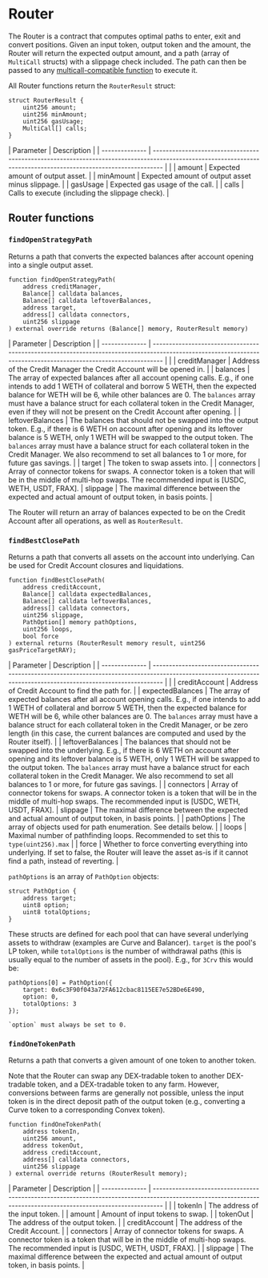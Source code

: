 # Router

The Router is a contract that computes optimal paths to enter, exit and convert positions. Given an input token, output token and the amount, the Router will return the expected output amount, and a path (array of `MultiCall` structs) with a slippage check included. The path can then be passed to any [multicall-compatible function](../credit/multicall/overview#multicall-supporting-functions) to execute it.

All Router functions return the `RouterResult` struct:

```solidity
struct RouterResult {
    uint256 amount;
    uint256 minAmount;
    uint256 gasUsage;
    MultiCall[] calls;
}
```

| Parameter | Description |
| -------------- | --------------------------------------------------------------------------------------------------------------------------------------------------------------- | |
| amount | Expected amount of output asset. |
| minAmount | Expected amount of output asset minus slippage. |
| gasUsage | Expected gas usage of the call. |
| calls | Calls to execute (including the slippage check). |

## Router functions

### `findOpenStrategyPath`

Returns a path that converts the expected balances after account opening into a single output asset.

```solidity
function findOpenStrategyPath(
    address creditManager,
    Balance[] calldata balances,
    Balance[] calldata leftoverBalances,
    address target,
    address[] calldata connectors,
    uint256 slippage
) external override returns (Balance[] memory, RouterResult memory)
```

| Parameter | Description |
| -------------- | --------------------------------------------------------------------------------------------------------------------------------------------------------------- | |
| creditManager | Address of the Credit Manager the Credit Account will be opened in. |
| balances | The array of expected balances after all account opening calls. E.g., if one intends to add 1 WETH of collateral and borrow 5 WETH, then the expected balance for WETH will be 6, while other balances are 0. The `balances` array must have a balance struct for each collateral token in the Credit Manager, even if they will not be present on the Credit Account after opening. |
| leftoverBalances | The balances that should not be swapped into the output token. E.g., if there is 6 WETH on account after opening and its leftover balance is 5 WETH, only 1 WETH will be swapped to the output token. The `balances` array must have a balance struct for each collateral token in the Credit Manager. We also recommend to set all balances to 1 or more, for future gas savings. |
| target | The token to swap assets into. |
| connectors | Array of connector tokens for swaps. A connector token is a token that will be in the middle of multi-hop swaps. The recommended input is [USDC, WETH, USDT, FRAX].
| slippage | The maximal difference between the expected and actual amount of output token, in basis points. |

The Router will return an array of balances expected to be on the Credit Account after all operations, as well as `RouterResult`.

### `findBestClosePath`

Returns a path that converts all assets on the account into underlying. Can be used for Credit Account closures and liquidations.

```solidity
function findBestClosePath(
    address creditAccount,
    Balance[] calldata expectedBalances,
    Balance[] calldata leftoverBalances,
    address[] calldata connectors,
    uint256 slippage,
    PathOption[] memory pathOptions,
    uint256 loops,
    bool force
) external returns (RouterResult memory result, uint256 gasPriceTargetRAY);
```

| Parameter | Description |
| -------------- | --------------------------------------------------------------------------------------------------------------------------------------------------------------- | |
| creditAccount | Address of Credit Account to find the path for. |
| expectedBalances | The array of expected balances after all account opening calls. E.g., if one intends to add 1 WETH of collateral and borrow 5 WETH, then the expected balance for WETH will be 6, while other balances are 0. The `balances` array must have a balance struct for each collateral token in the Credit Manager, or be zero length (in this case, the current balances are computed and used by the Router itself). |
| leftoverBalances | The balances that should not be swapped into the underlying. E.g., if there is 6 WETH on account after opening and its leftover balance is 5 WETH, only 1 WETH will be swapped to the output token. The `balances` array must have a balance struct for each collateral token in the Credit Manager. We also recommend to set all balances to 1 or more, for future gas savings. |
| connectors | Array of connector tokens for swaps. A connector token is a token that will be in the middle of multi-hop swaps. The recommended input is [USDC, WETH, USDT, FRAX].
| slippage | The maximal difference between the expected and actual amount of output token, in basis points. |
| pathOptions | The array of objects used for path enumeration. See details below. |
| loops | Maximal number of pathfinding loops. Recommended to set this to `type(uint256).max` |
| force | Whether to force converting everything into underlying. If set to false, the Router will leave the asset as-is if it cannot find a path, instead of reverting. |

`pathOptions` is an array of `PathOption` objects:

```solidity
struct PathOption {
    address target;
    uint8 option;
    uint8 totalOptions;
}
```

These structs are defined for each pool that can have several underlying assets to withdraw (examples are Curve and Balancer). `target` is the pool's LP token, while `totalOptions` is the number of withdrawal paths (this is usually equal to the number of assets in the pool). E.g., for `3Crv` this would be:

```solidity
pathOptions[0] = PathOption({
    target: 0x6c3F90f043a72FA612cbac8115EE7e52BDe6E490,
    option: 0,
    totalOptions: 3
});

`option` must always be set to 0.
```

### `findOneTokenPath`

Returns a path that converts a given amount of one token to another token.

Note that the Router can swap any DEX-tradable token to another DEX-tradable token, and a DEX-tradable token to any farm. However, conversions between farms are generally not possible, unless the input token is in the direct deposit path of the output token (e.g., converting a Curve token to a corresponding Convex token).

```solidity
function findOneTokenPath(
    address tokenIn,
    uint256 amount,
    address tokenOut,
    address creditAccount,
    address[] calldata connectors,
    uint256 slippage
) external override returns (RouterResult memory);
```

| Parameter | Description |
| -------------- | --------------------------------------------------------------------------------------------------------------------------------------------------------------- | |
| tokenIn | The address of the input token. |
| amount | Amount of input tokens to swap. |
| tokenOut | The address of the output token. |
| creditAccount | The address of the Credit Account. |
| connectors | Array of connector tokens for swaps. A connector token is a token that will be in the middle of multi-hop swaps. The recommended input is [USDC, WETH, USDT, FRAX]. |
| slippage | The maximal difference between the expected and actual amount of output token, in basis points. |
